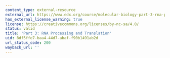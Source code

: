 ```yaml
---
content_type: external-resource
external_url: https://www.edx.org/course/molecular-biology-part-3-rna-processing-and-transl
has_external_license_warning: true
license: https://creativecommons.org/licenses/by-nc-sa/4.0/
status: valid
title: 'Part 3: RNA Processing and Translation'
uid: 8df5ffe7-baa4-44d7-abaf-f90b1491ab2d
url_status_code: 200
wayback_url: ''
---
```

